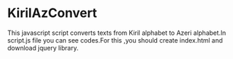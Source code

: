 KirilAzConvert
==============

This javascript script converts texts from Kiril alphabet to Azeri alphabet.In script.js file you can see codes.For this ,you should create index.html and download
jquery library.

